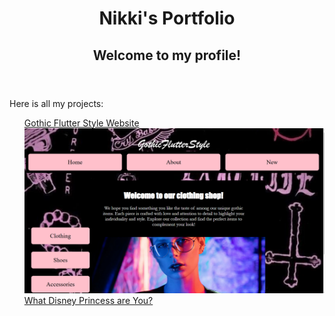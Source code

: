 <!DOCTYPE html>
<html lang="en">
<head>
    <meta charset="UTF-8">
    <meta name="viewport" content="width=device-width, initial-scale=1.0">
   
</head>
<body>
    <header>
        <h1>Nikki's Portfolio</h1>
        <h2>Welcome to my profile!</h2>
    </header>
    <main>
        <p>Here is all my projects:</p>
        <nav>
            <ul>
               <a href="https://gothic-flutter-style2.glitch.me/" target="_blank">Gothic Flutter Style Website</a>
                 <img src="Screenshot 2024-11-08 220250.png">
  <a href="https://princess-quiz-link.glitch.me/" target="_blank">What Disney Princess are You?</a>
  <img scr="Screenshot 2024-11-09 235310.png">
  
</body>
</html>


  
